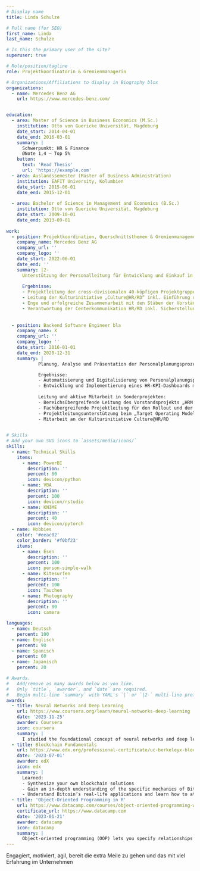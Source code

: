 ```yaml
---
# Display name
title: Linda Schulze

# Full name (for SEO)
first_name: Linda
last_name: Schulze

# Is this the primary user of the site?
superuser: true

# Role/position/tagline
role: Projektkoordinatorin & Gremienmanagerin

# Organizations/Affiliations to display in Biography blox
organizations:
  - name: Mercedes Benz AG
    url: https://www.mercedes-benz.com/


education:
  - area: Master of Science in Business Economics (M.Sc.)
    institution: Otto von Guericke Universität, Magdeburg
    date_start: 2014-04-01
    date_end: 2016-03-01
    summary: |
      Schwerpunkt: HR & Finance
      ØNote 1,4 – Top 5%
    button:
      text: 'Read Thesis'
      url: 'https://example.com'
  - area: Auslandssemester (Master of Business Administration)
    institution: EAFIT University, Kolumbien
    date_start: 2015-06-01
    date_end: 2015-12-01
     
  - area: Bachelor of Science in Management and Economics (B.Sc.)
    institution: Otto von Guericke Universität, Magdeburg
    date_start: 2009-10-01
    date_end: 2013-09-01
   
work:
  - position: Projektkoordination, Querschnittsthemen & Gremienmanagement HR/RD
    company_name: Mercedes Benz AG
    company_url: ''
    company_logo: ''
    date_start: 2022-06-01
    date_end: ''
    summary: |2-
      Unterstützung der Personalleitung für Entwicklung und Einkauf in allen Belangen des Tagesgeschäfts, Mitwirkung bei der strategischen und kulturellen Weiterentwicklung des Bereiches HR/RD
      
      Ergebnisse:
      - Projektleitung der cross-divisionalen 40-köpfigen Projektgruppe Expert Journey in RD und IT zum Aufbau und zur Einführueinheitlichen Fachkarriere für Experten und Expertinnen imng einer  Software-Umfeld inkl. Entwicklungspfaden, Rahmenwerk der Zusammenarbeit, unterstützendes IT-Tool sowie monetären und nicht-monetären Aspekten & Arbeitspaketleitung für die Prozessgestaltung und der Entwicklung eines adäquaten IT-Tools & unter Einbindung des Betriebsrats
      - Leitung der Kulturinitiative „Culture@HR/RD“ inkl. Einführung diverser innovativer Kultur- und Changeformate
      - Enge und erfolgreiche Zusammenarbeit mit den Stäben der Vorstände HR und RD sowie allen zugehörigen Direktionsstäben
      - Verantwortung der Centerkommunikation HR/RD inkl. Sicherstellung eines effektiven Informationsflusses innerhalb des Centers und Schnittstellenmanagement durch neue Kommunikationsformate
      
      
  - position: Backend Software Engineer bla
    company_name: X
    company_url: ''
    company_logo: ''
    date_start: 2016-01-01
    date_end: 2020-12-31
    summary: |
            Planung, Analyse und Präsentation der Personalplanungsprozesse für die Bereiche Entwicklung und Einkauf, inklusive Abstimmung und Harmonisierung mit den jeweiligen Fachabteilungen

            Ergebnisse:
            - Automatisierung und Digitalisierung von Personalplanungsprozessen durch den Einsatz von Tools wie KNIME, VBA, SharePoint und PowerBI
            - Entwicklung und Implementierung eines HR-KPI-Dashboards mit PowerBI für den Vorstand und die zugehörigen Direktionen in den Bereichen Entwicklung und Einkauf
            
            Leitung und aktive Mitarbeit in Sonderprojekten:
            - Bereichsübergreifende Leitung des Vorstandsprojekts „HRM Focus Topic Data Analytics“ zur Einführung eines standardisierten HR-KPI-Dashboards für alle Vorstandsbereiche mithilfe von PowerBI
            - Fachübergreifende Projektleitung für den Rollout und der technischen Umsetzung IMPULSE/- MyContribution auf Sachbearbeitungsebene in RD
            - Projektleitungsunterstützung beim „Target Operating Model HRM/RD 2.0“, der - Neuausrichtung des Personalbereichs für Entwicklung und Einkauf 
            - Mitarbeit an der Kulturinitiative Culture@HR/RD
            

# Skills
# Add your own SVG icons to `assets/media/icons/`
skills:
  - name: Technical Skills
    items:
      - name: PowerBI
        description: ''
        percent: 80
        icon: devicon/python
      - name: VBA
        description: ''
        percent: 100
        icon: devicon/rstudio
      - name: KNIME
        description: ''
        percent: 40
        icon: devicon/pytorch
  - name: Hobbies
    color: '#eeac02'
    color_border: '#f0bf23'
    items:
      - name: Esen
        description: ''
        percent: 100
        icon: person-simple-walk
      - name: Kitesurfen
        description: ''
        percent: 100
        icon: Tauchen
      - name: Photography
        description: ''
        percent: 80
        icon: camera

languages:
  - name: Deutsch
    percent: 100
  - name: Englisch
    percent: 90
  - name: Spanisch
    percent: 60
  - name: Japanisch
    percent: 20

# Awards.
#   Add/remove as many awards below as you like.
#   Only `title`, `awarder`, and `date` are required.
#   Begin multi-line `summary` with YAML's `|` or `|2-` multi-line prefix and indent 2 spaces below.
awards:
  - title: Neural Networks and Deep Learning
    url: https://www.coursera.org/learn/neural-networks-deep-learning
    date: '2023-11-25'
    awarder: Coursera
    icon: coursera
    summary: |
      I studied the foundational concept of neural networks and deep learning. By the end, I was familiar with the significant technological trends driving the rise of deep learning; build, train, and apply fully connected deep neural networks; implement efficient (vectorized) neural networks; identify key parameters in a neural network’s architecture; and apply deep learning to your own applications.
  - title: Blockchain Fundamentals
    url: https://www.edx.org/professional-certificate/uc-berkeleyx-blockchain-fundamentals
    date: '2023-07-01'
    awarder: edX
    icon: edx
    summary: |
      Learned:
      - Synthesize your own blockchain solutions
      - Gain an in-depth understanding of the specific mechanics of Bitcoin
      - Understand Bitcoin’s real-life applications and learn how to attack and destroy Bitcoin, Ethereum, smart contracts and Dapps, and alternatives to Bitcoin’s Proof-of-Work consensus algorithm
  - title: 'Object-Oriented Programming in R'
    url: https://www.datacamp.com/courses/object-oriented-programming-with-s3-and-r6-in-r
    certificate_url: https://www.datacamp.com
    date: '2023-01-21'
    awarder: datacamp
    icon: datacamp
    summary: |
      Object-oriented programming (OOP) lets you specify relationships between functions and the objects that they can act on, helping you manage complexity in your code. This is an intermediate level course, providing an introduction to OOP, using the S3 and R6 systems. S3 is a great day-to-day R programming tool that simplifies some of the functions that you write. R6 is especially useful for industry-specific analyses, working with web APIs, and building GUIs.
---
```


Engagiert, motiviert, agil, bereit die extra Meile zu gehen und das mit viel Erfahrung im Unternehmen

